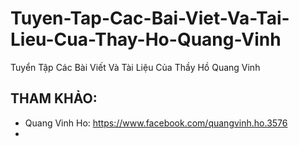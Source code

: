 # Tuyen-Tap-Cac-Bai-Viet-Va-Tai-Lieu-Cua-Thay-Ho-Quang-Vinh
Tuyển Tập Các Bài Viết Và Tài Liệu Của Thầy Hồ Quang Vinh


## THAM KHẢO:
* Quang Vinh Ho: https://www.facebook.com/quangvinh.ho.3576
* 




